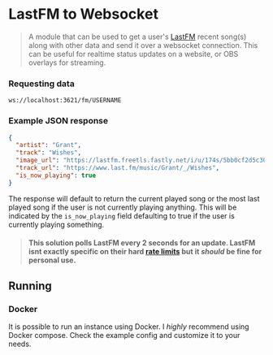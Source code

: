# LastFM to Websocket

> A module that can be used to get a user's [LastFM](https://last.fm) recent song(s) along with other data and send it over a websocket connection. This can be useful for realtime status updates on a website, or OBS overlays for streaming.


### Requesting data
```
ws://localhost:3621/fm/USERNAME
```

### Example JSON response
```json
{
  "artist": "Grant",
  "track": "Wishes",
  "image_url": "https://lastfm.freetls.fastly.net/i/u/174s/5bb0cf2d5c308fb4df40e6aab7514d4d.jpg",
  "track_url": "https://www.last.fm/music/Grant/_/Wishes",
  "is_now_playing": true
}
```

The response will default to return the current played song or the most last played song if the user is not currently playing anything. This will be indicated by the `is_now_playing` field defaulting to true if the user is currently playing something.

> #### This solution polls LastFM every 2 seconds for an update. LastFM isnt exactly specific on their hard [rate limits](https://www.last.fm/api/intro) but it _should_ be fine for personal use.

## Running
### Docker
It is possible to run an instance using Docker. I _highly_ recommend using Docker compose. Check the example config and customize it to your needs.